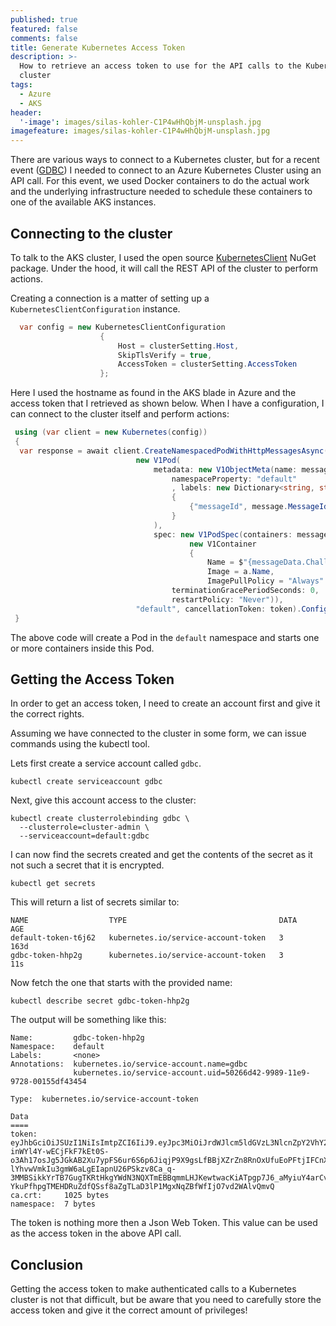 ```yaml
---
published: true
featured: false
comments: false
title: Generate Kubernetes Access Token
description: >-
  How to retrieve an access token to use for the API calls to the Kubernetes
  cluster
tags:
  - Azure
  - AKS
header:
  '-image': images/silas-kohler-C1P4wHhQbjM-unsplash.jpg
imagefeature: images/silas-kohler-C1P4wHhQbjM-unsplash.jpg
---
```

There are various ways to connect to a Kubernetes cluster, but for a recent event ([GDBC](https://globaldevopsbootcamp.com/)) I needed to connect to an Azure Kubernetes Cluster using an API call. For this event, we used Docker containers to do the actual work and the underlying infrastructure needed to schedule these containers to one of the available AKS instances. 

## Connecting to the cluster

To talk to the AKS cluster, I used the open source [KubernetesClient](https://www.nuget.org/packages/KubernetesClient/) NuGet package. Under the hood, it will call the REST API of the cluster to perform actions.

Creating a connection is a matter of setting up a `KubernetesClientConfiguration` instance. 

```csharp
  var config = new KubernetesClientConfiguration
                    {
                        Host = clusterSetting.Host,
                        SkipTlsVerify = true,
                        AccessToken = clusterSetting.AccessToken
                    };
```

Here I used the hostname as found in the AKS blade in Azure and the access token that I retrieved as shown below. When I have a configuration, I can connect to the cluster itself and perform actions:

```csharp
 using (var client = new Kubernetes(config))
 {
  var response = await client.CreateNamespacedPodWithHttpMessagesAsync(
                            new V1Pod(
                                metadata: new V1ObjectMeta(name: message.MessageId,
                                    namespaceProperty: "default"
                                    , labels: new Dictionary<string, string>
                                    {                                      
                                        {"messageId", message.MessageId}
                                    }
                                ),
                                spec: new V1PodSpec(containers: messageData.Containers.Select((a, index) =>
                                        new V1Container
                                        {
                                            Name = $"{messageData.ChallengeId.ToLowerInvariant()}-{index + 1:D2}",
                                            Image = a.Name,
                                            ImagePullPolicy = "Always"                                                                                  }).ToList(),
                                    terminationGracePeriodSeconds: 0,
                                    restartPolicy: "Never")),
                            "default", cancellationToken: token).ConfigureAwait(false);
 }
```

The above code will create a Pod in the `default` namespace and starts one or more containers inside this Pod.

## Getting the Access Token

In order to get an access token, I need to create an account first and give it the correct rights.

Assuming we have connected to the cluster in some form, we can issue commands using the kubectl tool.

Lets first create a service account called `gdbc`.

```
kubectl create serviceaccount gdbc
```

Next, give this account access to the cluster:

```
kubectl create clusterrolebinding gdbc \
  --clusterrole=cluster-admin \
  --serviceaccount=default:gdbc
```

I can now find the secrets created and get the contents of the secret as it not such a secret that it is encrypted.

```
kubectl get secrets
```

This will return a list of secrets similar to:

```
NAME                  TYPE                                  DATA      AGE
default-token-t6j62   kubernetes.io/service-account-token   3         163d
gdbc-token-hhp2g      kubernetes.io/service-account-token   3         11s
```

Now fetch the one that starts with the provided name:

```
kubectl describe secret gdbc-token-hhp2g
```

The output will be something like this:

```
Name:         gdbc-token-hhp2g
Namespace:    default
Labels:       <none>
Annotations:  kubernetes.io/service-account.name=gdbc
              kubernetes.io/service-account.uid=50266d42-9989-11e9-9728-00155df43454

Type:  kubernetes.io/service-account-token

Data
====
token:      eyJhbGciOiJSUzI1NiIsImtpZCI6IiJ9.eyJpc3MiOiJrdWJlcm5ldGVzL3NlcnZpY2VhY2NvdW50Iiwia3ViZXJuZXRlcy5pby9zZXJ2aWNlYWNjb3VudC9uYW1lc3BhY2UiOiJkZWZheddeVzLmlvL3NlcweY2VhY2NvdW50L3NlcnZpY2UtYWNjb3VudC5uYW1lIjoiZ2RiYyIsImt1YmVybmV0ZXMuaW8vc2VydmljZWFjY291bnQvc2VydmdeS1hY2NvdW50LnVpZCI6IjUwMjY2ZDQyLTk5ODktMTFlOS05NzI4LTAwMTU1ZGY0MzQ1NCIsInN1YiI6InN5c3RlbTpzZXJ2aWNlYWNjb3VudDpkZWZhdWx0OmdkYmMifQ.Bd-inWYl4Y-wECjFkF7kEt0S-o3Ah17osJg5JGkAB2Xu7ypFS6ur6S6p6JiqjP9X9gsLfBBjXZrZn8RnOxUfuEoPFtjIFCnXI4xNsNWzSo8ahbwETb5lfGkMFFurYyxlSYqE3FO1X3L7xGQfYXaD5vEVZ01dTrZdQ87PH-lYhvwVmkIu3gmW6aLgEIapnU26PSkzv8Ca_q-3MMBSikkYrTB7GugTKRtHkgYWdN3NQXTmEBBqmmLHJKewtwacKiATpgp7J6_aMyiuY4arCvL8F0DYL3-YkuPfhpgTMEHDRuZdfQSsf8aZgTLaD3lP1MgxNqZBfWfIjO7vd2WAlvQmvQ
ca.crt:     1025 bytes
namespace:  7 bytes
```

The token is nothing more then a Json Web Token. This value can be used as the access token in the above API call.

## Conclusion

Getting the access token to make authenticated calls to a Kubernetes cluster is not that difficult, but be aware that you need to carefully store the access token and give it the correct amount of privileges!
